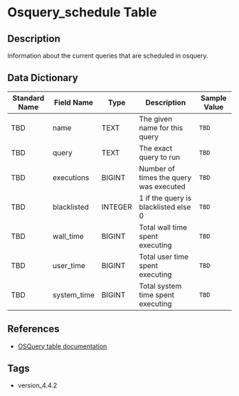 # Osquery_schedule Table

## Description
Information about the current queries that are scheduled in osquery.

## Data Dictionary
|Standard Name|Field Name|Type|Description|Sample Value|
|---|---|---|---|---|
|TBD|name|TEXT|The given name for this query|`TBD`|
|TBD|query|TEXT|The exact query to run|`TBD`|
|TBD|executions|BIGINT|Number of times the query was executed|`TBD`|
|TBD|blacklisted|INTEGER|1 if the query is blacklisted else 0|`TBD`|
|TBD|wall_time|BIGINT|Total wall time spent executing|`TBD`|
|TBD|user_time|BIGINT|Total user time spent executing|`TBD`|
|TBD|system_time|BIGINT|Total system time spent executing|`TBD`|

## References
* [OSQuery table documentation](https://osquery.io/schema/current#osquery_schedule)

## Tags
* version_4.4.2